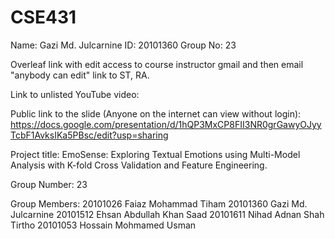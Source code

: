 # CSE431

Name: Gazi Md. Julcarnine
ID: 20101360
Group No: 23

Overleaf link with edit access to course instructor gmail and then email "anybody can edit" link to ST, RA. 

Link to unlisted YouTube video:

Public link to the slide (Anyone on the internet can view without login): https://docs.google.com/presentation/d/1hQP3MxCP8FII3NR0grGawyOJyyTcbF1AvksIKa5PBsc/edit?usp=sharing

Project title: EmoSense: Exploring Textual Emotions using Multi-Model Analysis with K-fold Cross Validation and Feature Engineering.

Group Number: 23

Group Members: 20101026 Faiaz Mohammad Tiham 20101360 Gazi Md. Julcarnine 20101512 Ehsan Abdullah Khan Saad 20101611 Nihad Adnan Shah Tirtho 20101053 Hossain Mohmamed Usman
